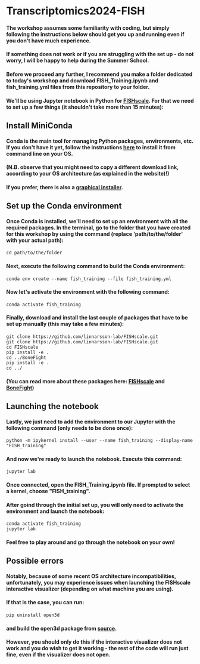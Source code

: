 # Transcriptomics2024-FISH
#### The workshop assumes some familiarity with coding, but simply following the instructions below should get you up and running even if you don't have much experience.
#### If something does not work or if you are struggling with the set up - do not worry, I will be happy to help during the Summer School.

#### Before we proceed any further, I recommend you make a folder dedicated to today's workshop and download FISH_Training.ipynb and fish_training.yml files from this repository to your folder.

#### We'll be using Jupyter notebook in Python for [FISHscale](https://github.com/linnarsson-lab/FISHscale). For that we need to set up a few things (it shouldn't take more than 15 minutes):
## Install MiniConda
#### Conda is the main tool for managing Python packages, environments, etc. If you don't have it yet, follow the instructions [here](https://docs.anaconda.com/miniconda/#quick-command-line-install) to install it from command line on your OS.
#### (N.B. observe that you might need to copy a different download link, according to your OS architecture (as explained in the website)!)

#### If you prefer, there is also a [graphical installer](https://docs.anaconda.com/miniconda/miniconda-install/).

## Set up the Conda environment
#### Once Conda is installed, we'll need to set up an environment with all the required packages. In the terminal, go to the folder that you have created for this workshop by using the command (replace 'path/to/the/folder' with your actual path):
```console
cd path/to/the/folder
```
#### Next, execute the following command to build the Conda environment:
```console
conda env create --name fish_training --file fish_training.yml
```
#### Now let's activate the environment with the following command:
```console
conda activate fish_training
```
#### Finally, download and install the last couple of packages that have to be set up manually (this may take a few minutes):
```console
git clone https://github.com/linnarsson-lab/FISHscale.git
git clone https://github.com/linnarsson-lab/FISHscale.git
cd FISHscale
pip install -e .
cd ../BoneFight
pip install -e .
cd ../

```
#### (You can read more about these packages here: [FISHscale](https://github.com/linnarsson-lab/FISHscale) and [BoneFight](https://github.com/linnarsson-lab/BoneFight))

## Launching the notebook
#### Lastly, we just need to add the environment to our Jupyter with the following command (only needs to be done once):
```console
python -m ipykernel install --user --name fish_training --display-name "FISH_training"
```
#### And now we're ready to launch the notebook. Execute this command:
```console
jupyter lab
```
#### Once connected, open the FISH_Training.ipynb file. If prompted to select a kernel, choose "FISH_training".
#### After goind through the initial set up, you will only need to activate the environment and launch the notebook:
```console
conda activate fish_training
jupyter lab

```
#### Feel free to play around and go through the notebook on your own!

## Possible errors
#### Notably, because of some recent OS architecture incompatibilities, unfortunately, you may experience issues when launching the FISHscale interactive visualizer (depending on what machine you are using).
#### If that is the case, you can run:
```console
pip uninstall open3d
```
#### and build the open3d package from [source](http://www.open3d.org/docs/release/compilation.html).
#### However, you should only do this if the interactive visualizer does not work and you do wish to get it working - the rest of the code will run just fine, even if the visualizer does not open.
